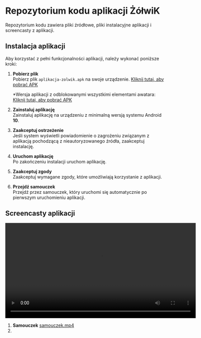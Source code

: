 # Repozytorium kodu aplikacji ŻółwiK

   Repozytorium kodu zawiera pliki źródłowe, pliki instalacyjne aplikacji i screencasty z aplikacji.

## Instalacja aplikacji

Aby korzystać z pełni funkcjonalności aplikacji, należy wykonać poniższe kroki:

1. **Pobierz plik**  
   Pobierz plik `aplikacja-zolwik.apk` na swoje urządzenie. [Kliknij tutaj, aby pobrać APK](https://github.com/niemyslniepytaj/repozytorium_kodu/raw/master/app/release/aplikacja-zolwik.apk)
   

   *Wersja aplikacji z odblokowanymi wszystkimi elementami awatara: [Kliknij tutaj, aby pobrać APK](https://github.com/niemyslniepytaj/repozytorium_kodu/raw/master/app/release/aplikacja-zolwik-dev.apk)
   
2. **Zainstaluj aplikację**  
   Zainstaluj aplikację na urządzeniu z minimalną wersją systemu Android **10**.

3. **Zaakceptuj ostrzeżenie**  
   Jeśli system wyświetli powiadomienie o zagrożeniu związanym z aplikacją pochodzącą z nieautoryzowanego źródła, zaakceptuj instalację.

4. **Uruchom aplikację**  
   Po zakończeniu instalacji uruchom aplikację.

5. **Zaakceptuj zgody**  
   Zaakceptuj wymagane zgody, które umożliwiają korzystanie z aplikacji.

6. **Przejdź samouczek**  
   Przejdź przez samouczek, który uruchomi się automatycznie po pierwszym uruchomieniu aplikacji.

## Screencasty aplikacji
<video controls width="600">
  <source src="https://github.com/niemyslniepytaj/repozytorium_kodu/raw/master/app/samouczek.mp4" type="video/mp4">
  Twoja przeglądarka nie obsługuje osadzania wideo. [Pobierz wideo](https://github.com/niemyslniepytaj/repozytorium_kodu/raw/master/app/my_video.mp4).
</video>








1. **Samouczek**
   [samouczek.mp4](https://github.com/niemyslniepytaj/repozytorium_kodu/raw/mastersamouczek.mp4)
2. 
